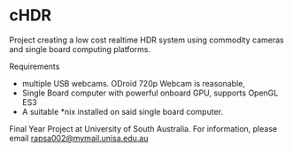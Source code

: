 # cHDR
Project creating a low cost realtime HDR system using commodity cameras and single board computing platforms.

Requirements
- multiple USB webcams. ODroid 720p Webcam is reasonable,
- Single Board computer with powerful onboard GPU, supports OpenGL ES3
- A suitable *nix installed on said single board computer.

Final Year Project at University of South Australia. For information, please email rapsa002@mymail.unisa.edu.au
